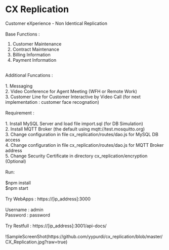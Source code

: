 # CX Replication
Customer eXperience - Non Identical Replication <br />
<br />
Base Functions : <br />
1. Customer Maintenance <br />
2. Contract Maintenance <br />
3. Billing Information <br />
4. Payment Information <br />
<br />
Additional Funcations : <br />
<br />
1. Messaging <br />
2. Video Conference for Agent Meeting (WFH or Remote Work) <br />
3. Customer Line for Customer Interactive by Video Call (for next implementation : customer face recognation) <br />
<br />
Requirement : <br />
<br />
1. Install MySQL Server and load file import.sql (for DB Simulation) <br />
2. Install MQTT Broker (the default using mqtt://test.mosquitto.org) <br />
3. Change configuration in file cx_replication/routes/dao.js for MySQL DB access <br />
4. Change configuration in file cx_replication/routes/dao.js for MQTT Broker address <br />
5. Change Security Certificate in directory cx_replication/encryption (Optional) <br />
<br />
Run: <br />
<br />
  $npm install <br />
  $npm start <br />
<br />
Try WebApps : https://[ip_address]:3000 <br />
<br />
Username : admin <br />
Password : password <br />
<br />
Try Restfull : https://[ip_address]:3001/api-docs/ <br />
<br />
!SampleScreenShot(https://github.com/yypurdi/cx_replication/blob/master/CX_Replication.jpg?raw=true)
